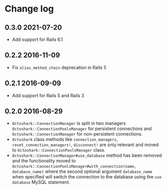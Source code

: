 # Change log

## 0.3.0 2021-07-20

- Add support for Rails 6.1

## 0.2.2 2016-11-09

- Fix `alias_method_chain` deprecation in Rails 5

## 0.2.1 2016-09-09

- Add support for Rails 5 and Rails 3

## 0.2.0 2016-08-29

- `Octoshark::ConnectionManager` is split in two managers `Octoshark::ConnectionPoolsManager` for persistent connections and `Octoshark::ConnectionManager` for non-persistent connections.
- `Octoshark` class methods like `connection_managers`, `reset_connection_managers!`, `disconnect!` are only relevant and moved to `Octoshark::ConnectionPoolsManager` class.
- `Octoshark::ConnectionManager#use_database` method has been removed and the functionality moved to `Octoshark::ConnectionPoolsManager#with_connection(name, database_name)` where the second optional argument `database_name` when specified will switch the connection to the database using the `use database` MySQL statement.
